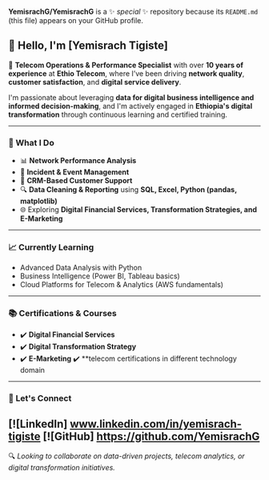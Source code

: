 

**YemisrachG/YemisrachG** is a ✨ _special_ ✨ repository because its `README.md` (this file) appears on your GitHub profile.


## 👋 Hello, I'm [Yemisrach Tigiste]

📡 **Telecom Operations & Performance Specialist** with over **10 years of experience** at **Ethio Telecom**, where I’ve been driving **network quality**, **customer satisfaction**, and **digital service delivery**.

I'm passionate about leveraging **data for digital business intelligence and informed decision-making**, and I'm actively engaged in **Ethiopia's digital transformation** through continuous learning and certified training.

---

### 🧠 What I Do

- 📊 **Network Performance Analysis**  
- 🚨 **Incident & Event Management**  
- 💬 **CRM-Based Customer Support**  
- 🔍 **Data Cleaning & Reporting** using **SQL, Excel, Python (pandas, matplotlib)**  
- 🌐 Exploring **Digital Financial Services, Transformation Strategies, and E-Marketing**

---

### 📈 Currently Learning

- Advanced Data Analysis with Python  
- Business Intelligence (Power BI, Tableau basics)  
- Cloud Platforms for Telecom & Analytics (AWS fundamentals)

---

### 📚 Certifications & Courses

- ✔️ **Digital Financial Services**
- ✔️ **Digital Transformation Strategy**
- ✔️ **E-Marketing**
  ✔️ **telecom certifications in different technology domain
---

### 🤝 Let's Connect

[![LinkedIn] www.linkedin.com/in/yemisrach-tigiste
[![GitHub] https://github.com/YemisrachG
---

🔍 *Looking to collaborate on data-driven projects, telecom analytics, or digital transformation initiatives.*
